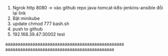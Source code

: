 1. Ngrok http 8080 -> vào github repo java-tomcat-k8s-jenkins-ansible đổi lại link
2. Bật minikube
3. update chmod 777 bash.sh
4. push to github
5. 192.168.39.47:30002
test








aaaaaaaaaaaaaaaaaaaaaaaaaaaaaaaaaaaaaaaaaaaaaaaa
aaaaaaaaaaaaaaaaaaaaaaaaaaaaaaaaaaaaaaaaaaaa
